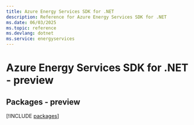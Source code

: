 ```yaml
---
title: Azure Energy Services SDK for .NET
description: Reference for Azure Energy Services SDK for .NET
ms.date: 06/03/2025
ms.topic: reference
ms.devlang: dotnet
ms.service: energyservices
---
```

# Azure Energy Services SDK for .NET - preview
## Packages - preview
[!INCLUDE [packages](energy-services-index.md)]